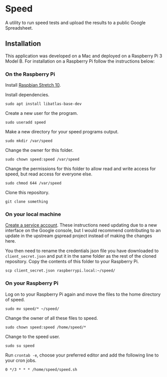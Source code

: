 # Speed

A utility to run speed tests and upload the results to a public Google
Spreadsheet.

## Installation

This application was developed on a Mac and deployed on a Raspberry Pi 3 Model
B. For installation on a Raspberry Pi follow the instructions below:


### On the Raspberry Pi

Install [Raspbian Stretch 10](https://www.raspberrypi.org/downloads/raspbian/).

Install dependencies.

```
sudo apt install libatlas-base-dev
```

Create a new user for the program.

```
sudo useradd speed
```

Make a new directory for your speed programs output.

```
sudo mkdir /var/speed
```

Change the owner for this folder.

```
sudo chown speed:speed /var/speed
```

Change the permissions for this folder to allow read and write access for
speed, but read access for everyone else.

```
sudo chmod 644 /var/speed
```

Clone this repository.

```
git clone something
```

### On your local machine

[Create a service account](https://gspread.readthedocs.io/en/latest/oauth2.html).
These instructions need updating due to a new interface on the Google console,
but I would recommend contributing to an update in the upstream gspread project
instead of making the changes here.

You then need to rename the credentials json file you have downloaded to
`client_secret.json` and put it in the same folder as the rest of the cloned
repository. Copy the contents of this folder to your Raspberry Pi.

```
scp client_secret.json raspberrypi.local:~/speed/
```

### On your Raspberry Pi

Log on to your Raspberry Pi again and move the files to the home directory of
speed.

```
sudo mv speed/* ~/speed/
```

Change the owner of all these files to speed.

```
sudo chown speed:speed /home/speed/*
```

Change to the speed user.

```
sudo su speed
```

Run `crontab -e`, choose your preferred editor and add the following line to
your cron jobs.

```
0 */3 * * * /home/speed/speed.sh
```
